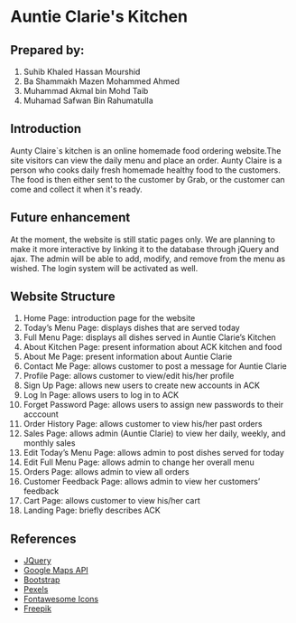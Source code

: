 # Auntie Clarie's Kitchen

## Prepared by:
1. Suhib Khaled Hassan Mourshid
2. Ba Shammakh Mazen Mohammed Ahmed
3. Muhammad Akmal bin Mohd Taib 
4. Muhamad Safwan Bin Rahumatulla 
	

## Introduction
Aunty Claire`s kitchen is an online homemade food ordering website.The site visitors can view the daily menu and place an order. Aunty Claire is a person who cooks daily fresh homemade healthy food to the customers. The food is then either sent to the customer by Grab, or the customer can come and collect it when it's ready. 

## Future enhancement 
At the moment, the website is still static pages only. We are planning to make it more interactive by linking it to the database through jQuery and ajax. The admin will be able to add, modify, and remove from the menu as wished. The login system will be activated as well. 

## Website Structure
1. Home Page: introduction page for the website
2. Today’s Menu Page: displays dishes that are served today
3. Full Menu Page: displays all dishes served in Auntie Clarie’s Kitchen
4. About Kitchen Page: present information about ACK kitchen and food
5. About Me Page: present information about Auntie Clarie
6. Contact Me Page: allows customer to post a message for Auntie Clarie
7. Profile Page: allows customer to view/edit his/her profile
8. Sign Up Page: allows new users to create new accounts in ACK
9. Log In Page: allows users to log in to ACK
10. Forget Password Page: allows users to assign new passwords to their acccount
11. Order History Page: allows customer to view his/her past orders
12. Sales Page: allows admin (Auntie Clarie) to view her daily, weekly, and monthly sales
13. Edit Today’s Menu Page: allows admin to post dishes served for today
14. Edit Full Menu Page: allows admin to change her overall menu
15. Orders Page: allows admin to view all orders
16. Customer Feedback Page: allows admin to view her customers’ feedback
17. Cart Page: allows customer to view his/her cart
18. Landing Page: briefly describes ACK

## References
* [JQuery](https://api.jqueryui.com/)
* [Google Maps API](https://developers.google.com/maps/documentation/) 
* [Bootstrap](https://getbootstrap.com/docs/4.3/getting-started/introduction/)
* [Pexels](https://www.pexels.com/)
* [Fontawesome Icons](https://fontawesome.com/)
* [Freepik](https://www.freepik.com/)
